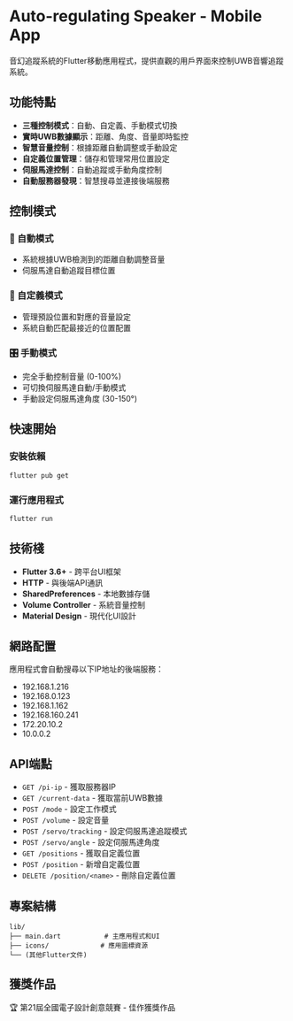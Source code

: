 # Auto-regulating Speaker - Mobile App

音幻追蹤系統的Flutter移動應用程式，提供直觀的用戶界面來控制UWB音響追蹤系統。

## 功能特點

- **三種控制模式**：自動、自定義、手動模式切換
- **實時UWB數據顯示**：距離、角度、音量即時監控
- **智慧音量控制**：根據距離自動調整或手動設定
- **自定義位置管理**：儲存和管理常用位置設定
- **伺服馬達控制**：自動追蹤或手動角度控制
- **自動服務器發現**：智慧搜尋並連接後端服務

## 控制模式

### 🤖 自動模式
- 系統根據UWB檢測到的距離自動調整音量
- 伺服馬達自動追蹤目標位置

### 🎯 自定義模式  
- 管理預設位置和對應的音量設定
- 系統自動匹配最接近的位置配置

### 🎛️ 手動模式
- 完全手動控制音量 (0-100%)
- 可切換伺服馬達自動/手動模式
- 手動設定伺服馬達角度 (30-150°)

## 快速開始

### 安裝依賴
```bash
flutter pub get
```

### 運行應用程式
```bash
flutter run
```

## 技術棧

- **Flutter 3.6+** - 跨平台UI框架
- **HTTP** - 與後端API通訊
- **SharedPreferences** - 本地數據存儲
- **Volume Controller** - 系統音量控制
- **Material Design** - 現代化UI設計

## 網路配置

應用程式會自動搜尋以下IP地址的後端服務：
- 192.168.1.216
- 192.168.0.123  
- 192.168.1.162
- 192.168.160.241
- 172.20.10.2
- 10.0.0.2

## API端點

- `GET /pi-ip` - 獲取服務器IP
- `GET /current-data` - 獲取當前UWB數據
- `POST /mode` - 設定工作模式
- `POST /volume` - 設定音量
- `POST /servo/tracking` - 設定伺服馬達追蹤模式
- `POST /servo/angle` - 設定伺服馬達角度
- `GET /positions` - 獲取自定義位置
- `POST /position` - 新增自定義位置
- `DELETE /position/<name>` - 刪除自定義位置

## 專案結構

```
lib/
├── main.dart           # 主應用程式和UI
├── icons/             # 應用圖標資源
└── (其他Flutter文件)
```

## 獲獎作品

🏆 第21屆全國電子設計創意競賽 - 佳作獲獎作品

